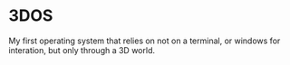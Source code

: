 # 3DOS

My first operating system that relies on not on a terminal, or windows for interation, but only through a 3D world.


